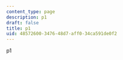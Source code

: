 ```yaml
---
content_type: page
description: p1
draft: false
title: p1
uid: 48572600-3476-48d7-aff0-34ca591de0f2
---
```

p1